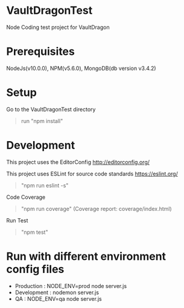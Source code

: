 # VaultDragonTest
Node Coding test project for VaultDragon

# Prerequisites
 NodeJs(v10.0.0), NPM(v5.6.0), MongoDB(db version v3.4.2)

# Setup
Go to the VaultDragonTest directory
> run "npm install"

# Development
This project uses the EditorConfig
http://editorconfig.org/

This project uses ESLint for source code standards
https://eslint.org/
> "npm run eslint -s"  

Code Coverage
> "npm run coverage" (Coverage report: coverage/index.html)

Run Test
> "npm test"

# Run with different environment config files
* Production : NODE_ENV=prod node server.js
* Development : nodemon server.js
* QA : NODE_ENV=qa node server.js

